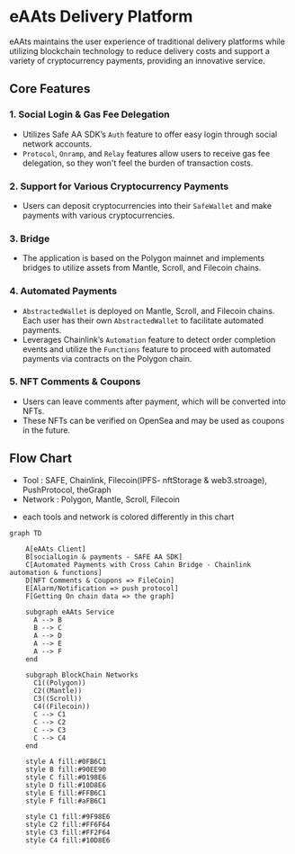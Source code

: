 # eAAts Delivery Platform

eAAts maintains the user experience of traditional delivery platforms while utilizing blockchain technology to reduce delivery costs and support a variety of cryptocurrency payments, providing an innovative service.

## Core Features

### 1. Social Login & Gas Fee Delegation

- Utilizes Safe AA SDK’s `Auth` feature to offer easy login through social network accounts.
- `Protocol`, `Onramp`, and `Relay` features allow users to receive gas fee delegation, so they won't feel the burden of transaction costs.

### 2. Support for Various Cryptocurrency Payments

- Users can deposit cryptocurrencies into their `SafeWallet` and make payments with various cryptocurrencies.

### 3. Bridge

- The application is based on the Polygon mainnet and implements bridges to utilize assets from Mantle, Scroll, and Filecoin chains.

### 4. Automated Payments

- `AbstractedWallet` is deployed on Mantle, Scroll, and Filecoin chains. Each user has their own `AbstractedWallet` to facilitate automated payments.
- Leverages Chainlink’s `Automation` feature to detect order completion events and utilize the `Functions` feature to proceed with automated payments via contracts on the Polygon chain.

### 5. NFT Comments & Coupons

- Users can leave comments after payment, which will be converted into NFTs.
- These NFTs can be verified on OpenSea and may be used as coupons in the future.

## Flow Chart
- Tool : SAFE, Chainlink, Filecoin(IPFS- nftStorage & web3.stroage), PushProtocol, theGraph
- Network : Polygon, Mantle, Scroll, Filecoin
* each tools and network is colored differently in this chart
```mermaid
graph TD

    A[eAAts Client]
    B[socialLogin & payments - SAFE AA SDK]
    C[Automated Payments with Cross Cahin Bridge - Chainlink automation & functions]
    D[NFT Comments & Coupons => FileCoin]
    E[Alarm/Notification => push protocol]
    F[Getting On chain data => the graph]

    subgraph eAAts Service
      A --> B
      B --> C
      A --> D
      A --> E
      A --> F
    end

    subgraph BlockChain Networks
      C1((Polygon))
      C2((Mantle))
      C3((Scroll))
      C4((Filecoin))
      C --> C1
      C --> C2
      C --> C3
      C --> C4
    end

    style A fill:#0FB6C1
    style B fill:#90EE90 
    style C fill:#0198E6
    style D fill:#10D8E6
    style E fill:#FFB6C1
    style F fill:#aFB6C1

    style C1 fill:#9F98E6
    style C2 fill:#FF6F64
    style C3 fill:#FF2F64
    style C4 fill:#10D8E6
```
